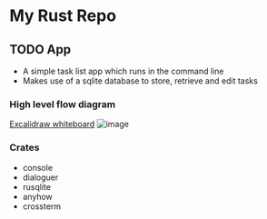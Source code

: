 # My Rust Repo

## TODO App
* A simple task list app which runs in the command line
* Makes use of a sqlite database to store, retrieve and edit tasks

### High level flow diagram
[Excalidraw whiteboard](https://link.excalidraw.com/readonly/4OawDcboWIFdRuIeU3ns?darkMode=true)
![image](https://github.com/user-attachments/assets/588775c4-9cf8-4352-85fb-af89d99de0ae)

### Crates
* console
* dialoguer
* rusqlite
* anyhow
* crossterm

